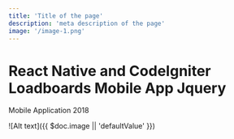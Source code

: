 ```yaml
---
title: 'Title of the page'
description: 'meta description of the page'
image: '/image-1.png'
---
```


# React Native and CodeIgniter Loadboards Mobile App Jquery

 <i class="bx bxs-purchase-tag"></i> Mobile Application <i class="bx bxs-time"></i> 2018

![Alt text]({{ $doc.image || 'defaultValue' }})